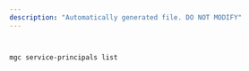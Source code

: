```yaml
---
description: "Automatically generated file. DO NOT MODIFY"
---
```


```bash


mgc service-principals list

```